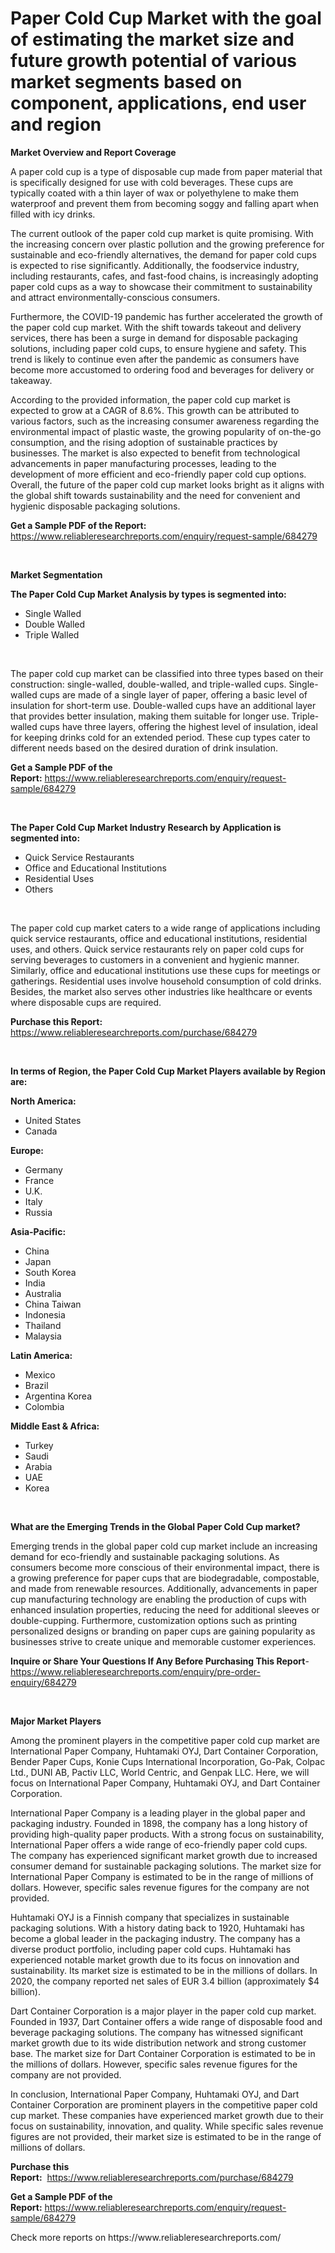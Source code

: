 <p><h1>Paper Cold Cup Market with the goal of estimating the market size and future growth potential of various market segments based on component, applications, end user and region</h1></p><p><strong>Market Overview and Report Coverage</strong></p>
<p><p>A paper cold cup is a type of disposable cup made from paper material that is specifically designed for use with cold beverages. These cups are typically coated with a thin layer of wax or polyethylene to make them waterproof and prevent them from becoming soggy and falling apart when filled with icy drinks.</p><p>The current outlook of the paper cold cup market is quite promising. With the increasing concern over plastic pollution and the growing preference for sustainable and eco-friendly alternatives, the demand for paper cold cups is expected to rise significantly. Additionally, the foodservice industry, including restaurants, cafes, and fast-food chains, is increasingly adopting paper cold cups as a way to showcase their commitment to sustainability and attract environmentally-conscious consumers.</p><p>Furthermore, the COVID-19 pandemic has further accelerated the growth of the paper cold cup market. With the shift towards takeout and delivery services, there has been a surge in demand for disposable packaging solutions, including paper cold cups, to ensure hygiene and safety. This trend is likely to continue even after the pandemic as consumers have become more accustomed to ordering food and beverages for delivery or takeaway.</p><p>According to the provided information, the paper cold cup market is expected to grow at a CAGR of 8.6%. This growth can be attributed to various factors, such as the increasing consumer awareness regarding the environmental impact of plastic waste, the growing popularity of on-the-go consumption, and the rising adoption of sustainable practices by businesses. The market is also expected to benefit from technological advancements in paper manufacturing processes, leading to the development of more efficient and eco-friendly paper cold cup options. Overall, the future of the paper cold cup market looks bright as it aligns with the global shift towards sustainability and the need for convenient and hygienic disposable packaging solutions.</p></p>
<p><strong>Get a Sample PDF of the Report:</strong> <a href="https://www.reliableresearchreports.com/enquiry/request-sample/684279">https://www.reliableresearchreports.com/enquiry/request-sample/684279</a></p>
<p>&nbsp;</p>
<p><strong>Market Segmentation</strong></p>
<p><strong>The Paper Cold Cup Market Analysis by types is segmented into:</strong></p>
<p><ul><li>Single Walled</li><li>Double Walled</li><li>Triple Walled</li></ul></p>
<p>&nbsp;</p>
<p><p>The paper cold cup market can be classified into three types based on their construction: single-walled, double-walled, and triple-walled cups. Single-walled cups are made of a single layer of paper, offering a basic level of insulation for short-term use. Double-walled cups have an additional layer that provides better insulation, making them suitable for longer use. Triple-walled cups have three layers, offering the highest level of insulation, ideal for keeping drinks cold for an extended period. These cup types cater to different needs based on the desired duration of drink insulation.</p></p>
<p><strong>Get a Sample PDF of the Report:</strong>&nbsp;<a href="https://www.reliableresearchreports.com/enquiry/request-sample/684279">https://www.reliableresearchreports.com/enquiry/request-sample/684279</a></p>
<p>&nbsp;</p>
<p><strong>The Paper Cold Cup Market Industry Research by Application is segmented into:</strong></p>
<p><ul><li>Quick Service Restaurants</li><li>Office and Educational Institutions</li><li>Residential Uses</li><li>Others</li></ul></p>
<p>&nbsp;</p>
<p><p>The paper cold cup market caters to a wide range of applications including quick service restaurants, office and educational institutions, residential uses, and others. Quick service restaurants rely on paper cold cups for serving beverages to customers in a convenient and hygienic manner. Similarly, office and educational institutions use these cups for meetings or gatherings. Residential uses involve household consumption of cold drinks. Besides, the market also serves other industries like healthcare or events where disposable cups are required.</p></p>
<p><strong>Purchase this Report:</strong>&nbsp; <a href="https://www.reliableresearchreports.com/purchase/684279">https://www.reliableresearchreports.com/purchase/684279</a></p>
<p>&nbsp;</p>
<p><strong>In terms of Region, the Paper Cold Cup Market Players available by Region are:</strong></p>
<p>
    <p> <strong> North America: </strong>
        <ul>
            <li>United States</li>
            <li>Canada</li>
        </ul>
        </p> 
    <p> <strong> Europe: </strong>
        <ul>
            <li>Germany</li>
            <li>France</li>
            <li>U.K.</li>
            <li>Italy</li>
            <li>Russia</li>
        </ul>
        </p> 
    <p> <strong> Asia-Pacific: </strong>
        <ul>
            <li>China</li>
            <li>Japan</li>
            <li>South Korea</li>
            <li>India</li>
            <li>Australia</li>
            <li>China Taiwan</li>
            <li>Indonesia</li>
            <li>Thailand</li>
            <li>Malaysia</li>
        </ul>
        </p> 
    <p> <strong> Latin America: </strong>
        <ul>
            <li>Mexico</li>
            <li>Brazil</li>
            <li>Argentina Korea</li>
            <li>Colombia</li>
        </ul>
        </p> 
    <p> <strong> Middle East & Africa: </strong>
        <ul>
            <li>Turkey</li>
            <li>Saudi</li>
            <li>Arabia</li>
            <li>UAE</li>
            <li>Korea</li>
        </ul>
    </p>
    </p>
<p>&nbsp;</p>
<p><strong>What are the Emerging Trends in the Global Paper Cold Cup market?</strong></p>
<p><p>Emerging trends in the global paper cold cup market include an increasing demand for eco-friendly and sustainable packaging solutions. As consumers become more conscious of their environmental impact, there is a growing preference for paper cups that are biodegradable, compostable, and made from renewable resources. Additionally, advancements in paper cup manufacturing technology are enabling the production of cups with enhanced insulation properties, reducing the need for additional sleeves or double-cupping. Furthermore, customization options such as printing personalized designs or branding on paper cups are gaining popularity as businesses strive to create unique and memorable customer experiences.</p></p>
<p><strong>Inquire or Share Your Questions If Any Before Purchasing This Report</strong>- <a href="https://www.reliableresearchreports.com/enquiry/pre-order-enquiry/684279">https://www.reliableresearchreports.com/enquiry/pre-order-enquiry/684279</a></p>
<p>&nbsp;</p>
<p><strong>Major Market Players</strong></p>
<p><p>Among the prominent players in the competitive paper cold cup market are International Paper Company, Huhtamaki OYJ, Dart Container Corporation, Bender Paper Cups, Konie Cups International Incorporation, Go-Pak, Colpac Ltd., DUNI AB, Pactiv LLC, World Centric, and Genpak LLC. Here, we will focus on International Paper Company, Huhtamaki OYJ, and Dart Container Corporation.</p><p>International Paper Company is a leading player in the global paper and packaging industry. Founded in 1898, the company has a long history of providing high-quality paper products. With a strong focus on sustainability, International Paper offers a wide range of eco-friendly paper cold cups. The company has experienced significant market growth due to increased consumer demand for sustainable packaging solutions. The market size for International Paper Company is estimated to be in the range of millions of dollars. However, specific sales revenue figures for the company are not provided.</p><p>Huhtamaki OYJ is a Finnish company that specializes in sustainable packaging solutions. With a history dating back to 1920, Huhtamaki has become a global leader in the packaging industry. The company has a diverse product portfolio, including paper cold cups. Huhtamaki has experienced notable market growth due to its focus on innovation and sustainability. Its market size is estimated to be in the millions of dollars. In 2020, the company reported net sales of EUR 3.4 billion (approximately $4 billion).</p><p>Dart Container Corporation is a major player in the paper cold cup market. Founded in 1937, Dart Container offers a wide range of disposable food and beverage packaging solutions. The company has witnessed significant market growth due to its wide distribution network and strong customer base. The market size for Dart Container Corporation is estimated to be in the millions of dollars. However, specific sales revenue figures for the company are not provided.</p><p>In conclusion, International Paper Company, Huhtamaki OYJ, and Dart Container Corporation are prominent players in the competitive paper cold cup market. These companies have experienced market growth due to their focus on sustainability, innovation, and quality. While specific sales revenue figures are not provided, their market size is estimated to be in the range of millions of dollars.</p></p>
<p><strong>Purchase this Report:</strong>&nbsp;&nbsp;<a href="https://www.reliableresearchreports.com/purchase/684279">https://www.reliableresearchreports.com/purchase/684279</a></p>
<p></p>
<p><strong>Get a Sample PDF of the Report:</strong>&nbsp;<a href="https://www.reliableresearchreports.com/enquiry/request-sample/684279">https://www.reliableresearchreports.com/enquiry/request-sample/684279</a></p>
<p>Check more reports on https://www.reliableresearchreports.com/</p>